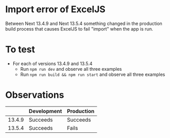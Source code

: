 # Import error of ExcelJS

Between Next 13.4.9 and Next 13.5.4 something changed in the production build process that causes ExcelJS to fail "import" when the app is run.

# To test

- For each of versions 13.4.9 and 13.5.4
    - Run `npm run dev` and observe all three examples
    - Run `npm run build && npm run start` and observe all three examples

# Observations


|        | Development | Production |
| ------ | ----------- | ---------- |
| 13.4.9 | Succeeds    | Succeeds   |
| 13.5.4 | Succeeds    | Fails      |